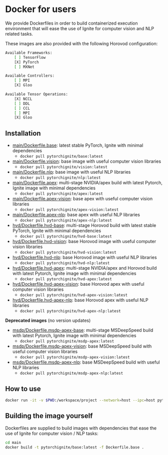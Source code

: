 # Docker for users

We provide Dockerfiles in order to build containerized execution environment that will ease the use of Ignite for computer vision and NLP related tasks.

These images are also provided with the following Horovod configuration:

```bash
Available Frameworks:
    [ ] TensorFlow
    [X] PyTorch
    [ ] MXNet

Available Controllers:
    [ ] MPI
    [X] Gloo

Available Tensor Operations:
    [X] NCCL
    [ ] DDL
    [ ] CCL
    [ ] MPI
    [X] Gloo
```

## Installation

- [main/Dockerfile.base](main/Dockerfile.base): latest stable PyTorch, Ignite with minimal dependencies
  - `docker pull pytorchignite/base:latest`
- [main/Dockerfile.vision](main/Dockerfile.vision): base image with useful computer vision libraries
  - `docker pull pytorchignite/vision:latest`
- [main/Dockerfile.nlp](main/Dockerfile.nlp): base image with useful NLP libraries
  - `docker pull pytorchignite/nlp:latest`
- [main/Dockerfile.apex](main/Dockerfile.apex): multi-stage NVIDIA/apex build with latest Pytorch, Ignite image with minimal dependencies
  - `docker pull pytorchignite/apex:latest`
- [main/Dockerfile.apex-vision](main/Dockerfile.nlp): base apex with useful computer vision libraries
  - `docker pull pytorchignite/apex-vision:latest`
- [main/Dockerfile.apex-nlp](main/Dockerfile.nlp): base apex with useful NLP libraries
  - `docker pull pytorchignite/apex-nlp:latest`
- [hvd/Dockerfile.hvd-base](hvd/Dockerfile.hvd-base): multi-stage Horovod build with latest stable PyTorch, Ignite with minimal dependencies
  - `docker pull pytorchignite/hvd-base:latest`
- [hvd/Dockerfile.hvd-vision](hvd/Dockerfile.hvd-vision): base Horovod image with useful computer vision libraries
  - `docker pull pytorchignite/hvd-vision:latest`
- [hvd/Dockerfile.hvd-nlp](hvd/Dockerfile.hvd-nlp): base Horovod image with useful NLP libraries
  - `docker pull pytorchignite/hvd-nlp:latest`
- [hvd/Dockerfile.hvd-apex](hvd/Dockerfile.hvd-apex): multi-stage NVIDIA/apex and Horovod build with latest Pytorch, Ignite image with minimal dependencies
  - `docker pull pytorchignite/hvd-apex:latest`
- [hvd/Dockerfile.hvd-apex-vision](hvd/Dockerfile.hvd-apex-vision): base Horovod apex with useful computer vision libraries
  - `docker pull pytorchignite/hvd-apex-vision:latest`
- [hvd/Dockerfile.hvd-apex-nlp](hvd/Dockerfile.hvd-apex-nlp): base Horovod apex with useful NLP libraries
  - `docker pull pytorchignite/hvd-apex-nlp:latest`

**Deprecated images** (no version updates)
- [msdp/Dockerfile.msdp-apex-base](msdp/Dockerfile.msdp-apex): multi-stage MSDeepSpeed build with latest Pytorch, Ignite image with minimal dependencies
  - `docker pull pytorchignite/msdp-apex:latest`
- [msdp/Dockerfile.msdp-apex-vision](msdp/Dockerfile.msdp-apex-vision): base MSDeepSpeed build with useful computer vision libraries
  - `docker pull pytorchignite/msdp-apex-vision:latest`
- [msdp/Dockerfile.msdp-apex-nlp](msdp/Dockerfile.msdp-apex-nlp): base MSDeepSpeed build with useful NLP libraries
  - `docker pull pytorchignite/msdp-apex-nlp:latest`

## How to use

```bash
docker run -it -v $PWD:/workspace/project --network=host --ipc=host pytorchignite/base:latest /bin/bash
```

## Building the image yourself

Dockerfiles are supplied to build images with dependencies that ease the use of Ignite for computer vision / NLP tasks:

```bash
cd main
docker build -t pytorchignite/base:latest -f Dockerfile.base .
```
